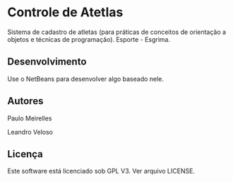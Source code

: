 Controle de Atetlas
===================

Sistema de cadastro de atletas (para práticas de conceitos de orientação a
objetos e técnicas de programação).
Esporte - Esgrima.


Desenvolvimento
---------------

Use o NetBeans para desenvolver algo baseado nele.


Autores
------

Paulo Meirelles

Leandro Veloso

Licença
-------

Este software está licenciado sob GPL V3. Ver arquivo LICENSE.



